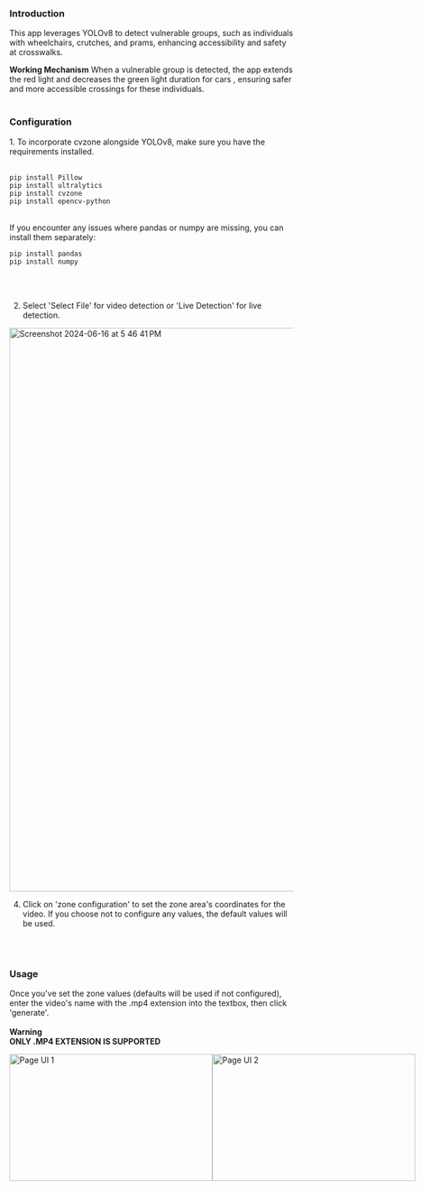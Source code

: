 <h3>Introduction</h3>
This app leverages YOLOv8 to detect vulnerable groups, 
such as individuals with wheelchairs, crutches, and prams, enhancing accessibility and safety at crosswalks.
<br>

**Working Mechanism** 
When a vulnerable group is detected, the app extends the red light and decreases the green light duration for cars , 
ensuring safer and more accessible crossings for these individuals.
<br>
<br>

<h3>Configuration</h3>
1. To incorporate cvzone alongside YOLOv8, make sure you have the requirements installed.<br>
<br>

```
pip install Pillow
pip install ultralytics
pip install cvzone
pip install opencv-python
```
<br>
If you encounter any issues where pandas or numpy are missing, you can install them separately:
<br>

```
pip install pandas
pip install numpy
```
<br>
<br>

2. Select 'Select File' for video detection or 'Live Detection' for live detection.
<img width="999" alt="Screenshot 2024-06-16 at 5 46 41 PM" src="https://github.com/Omskka/Wheelchair_detection/assets/92455486/5ffc1a0e-3297-4536-8a9f-0eef7d5905d8">


   

4. Click on 'zone configuration' to set the zone area's coordinates for the video. If you choose not to configure any values, the default values will be used.

<br>
<br>

<h3>Usage</h3>

Once you've set the zone values (defaults will be used if not configured), enter the video's name with the .mp4 extension into the textbox, then click 'generate'.<br><br>
**Warning** <br>
**ONLY .MP4 EXTENSION IS SUPPORTED**

<div style="display: flex;">
  <img src="https://i.imgur.com/js95pmy_d.jpg?maxwidth=520&shape=thumb&fidelity=high" alt="Page UI 1" width="360" height="225">
  <img src="https://i.imgur.com/aYwts8J_d.jpg?maxwidth=520&shape=thumb&fidelity=high" alt="Page UI 2" width="360" height="225">
</div>
